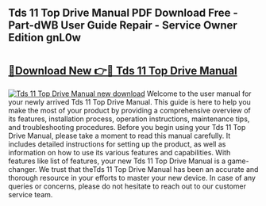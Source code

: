 ## Tds 11 Top Drive Manual PDF Download Free - Part-dWB User Guide Repair - Service Owner Edition gnL0w

# <h2><a href="http://bc82700.oget.top/?id=Tds+11+Top+Drive+Manual">🔗Download New 👉🔴 Tds 11 Top Drive Manual</a></h2>

[![Tds 11 Top Drive Manual new download](https://i.imgur.com/5g1atiW.png)](http://bc82700.oget.top/?id=Tds+11+Top+Drive+Manual)
Welcome to the user manual for your newly arrived Tds 11 Top Drive Manual. This guide is here to help you make the most of your product by providing a comprehensive overview of its features, installation process, operation instructions, maintenance tips, and troubleshooting procedures. Before you begin using your Tds 11 Top Drive Manual, please take a moment to read this manual carefully. It includes detailed instructions for setting up the product, as well as information on how to use its various features and capabilities. With features like list of features, your new Tds 11 Top Drive Manual is a game-changer. We trust that theTds 11 Top Drive Manual has been an accurate and thorough resource in your efforts to master your new device. In case of any queries or concerns, please do not hesitate to reach out to our customer service team.
